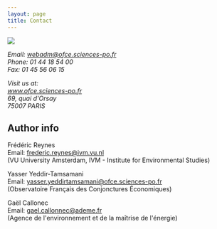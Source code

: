 ```yaml
---
layout: page
title: Contact
---
```


<img src="/images/Three-ME.jpg">	
<address>
<p>
Email: <a href="mailto: webadm@ofce.sciences-po.fr">webadm@ofce.sciences-po.fr</a><br> 
Phone: 01 44 18 54 00<br>
Fax: 01 45 56 06 15<br></p>
<p>Visit us at:<br>
<a href="http://www.ofce.sciences-po.fr/">www.ofce.sciences-po.fr</a><br>
69, quai d'Orsay <br>
75007 PARIS<br></p>
</address>

<h2>Author info</h2>
<p>
Frédéric Reynes <br>
Email: <a href="mailto: frederic.reynes@ivm.vu.nl">frederic.reynes@ivm.vu.nl</a><br> 
(VU University Amsterdam, IVM - Institute for Environmental Studies)<br>
</p>
<p>
Yasser Yeddir-Tamsamani <br>
Email: <a href="mailto: yasser.yeddirtamsamani@ofce.sciences-po.fr">yasser.yeddirtamsamani@ofce.sciences-po.fr</a><br> 
(Observatoire Français des Conjonctures Économiques) <br>
</p>
<p>
Gaël Callonec<br>
Email: <a href="mailto: gael.callonnec@ademe.fr">gael.callonnec@ademe.fr</a><br> 
(Agence de l'environnement et de la maîtrise de l'énergie)<br>
</p>


